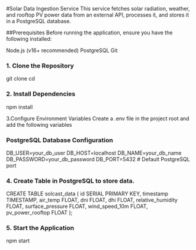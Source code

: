 #Solar Data Ingestion Service
This service fetches solar radiation, weather, and rooftop PV power data from an external API, processes it, and stores it in a PostgreSQL database.

##Prerequisites
Before running the application, ensure you have the following installed:

Node.js (v16+ recommended)
PostgreSQL
Git

### 1. Clone  the Repository

git clone <repository-url>
cd <repository-folder>

### 2. Install Dependencies
   npm install

3.Configure Environment Variables
Create a .env file in the project root and add the following variables

### PostgreSQL Database Configuration
DB_USER=your_db_user
DB_HOST=localhost
DB_NAME=your_db_name
DB_PASSWORD=your_db_password
DB_PORT=5432  # Default PostgreSQL port


### 4. Create Table in PostgreSQL to store data.

CREATE TABLE solcast_data (
    id SERIAL PRIMARY KEY,
    timestamp TIMESTAMP,
    air_temp FLOAT,
    dni FLOAT,
    dhi FLOAT,
    relative_humidity FLOAT,
    surface_pressure FLOAT,
    wind_speed_10m FLOAT,
    pv_power_rooftop FLOAT
);

### 5. Start the Application
   npm start

